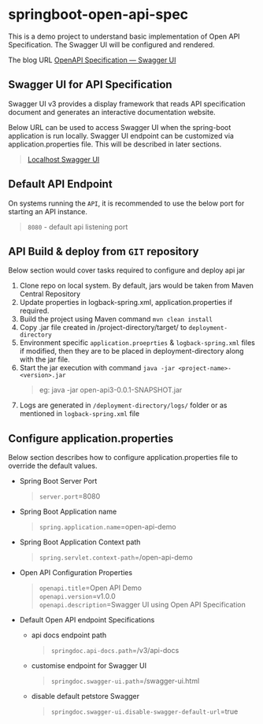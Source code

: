 # springboot-open-api-spec
This is a demo project to understand basic implementation of Open API Specification. The Swagger UI will be configured and rendered.

The blog URL [OpenAPI Specification — Swagger UI](https://sourabhparsekar.medium.com/open-api-specification-swagger3-fc9ad3bbacdd) 

## Swagger UI for API Specification
Swagger UI v3 provides a display framework that reads API specification document and generates an interactive documentation website. 

Below URL can be used to access Swagger UI when the spring-boot application is run locally. Swagger UI endpoint can be customized via application.properties file. This will be described in later sections. 

> [Localhost Swagger UI](http://localhost:8080/open-api-demo/swagger-ui.html)

## Default API Endpoint 
On systems running the `API`, it is recommended to use the below port for starting an API instance. 
> `8080` - default api listening port 

## API Build & deploy from `GIT` repository
Below section would cover tasks required to configure and deploy api jar

1. Clone repo on local system. By default, jars would be taken from Maven Central Repository
2. Update properties in logback-spring.xml, application.properties if required. 
3. Build the project using Maven command `mvn clean install`
4. Copy .jar file created in /project-directory/target/ to `deployment-directory`
5. Environment specific `application.proeprties` & `logback-spring.xml` files if modified, then they are to be placed in deployment-directory along with the jar file.
6. Start the jar execution with command `java -jar <project-name>-<version>.jar`   
    >    eg:  java -jar open-api3-0.0.1-SNAPSHOT.jar
7. Logs are generated in `/deployment-directory/logs/` folder or as mentioned in `logback-spring.xml` file

## Configure application.properties
Below section describes how to configure application.properties file to override the default values.  

- Spring Boot Server Port
    > `server.port`=8080

- Spring Boot Application name
    > `spring.application.name`=open-api-demo

- Spring Boot Application Context path
    > `spring.servlet.context-path`=/open-api-demo

- Open API Configuration Properties
    > `openapi.title`=Open API Demo  
     `openapi.version`=v1.0.0  
     `openapi.description`=Swagger UI using Open API Specification 

- Default Open API endpoint Specifications
    - api docs endpoint path
        > `springdoc.api-docs.path`=/v3/api-docs
    - customise endpoint for Swagger UI
        > `springdoc.swagger-ui.path`=/swagger-ui.html
    - disable default petstore Swagger
        > `springdoc.swagger-ui.disable-swagger-default-url`=true

